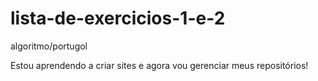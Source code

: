 # lista-de-exercicios-1-e-2
 
 algoritmo/portugol

Estou aprendendo a criar sites  e agora vou gerenciar meus repositórios!